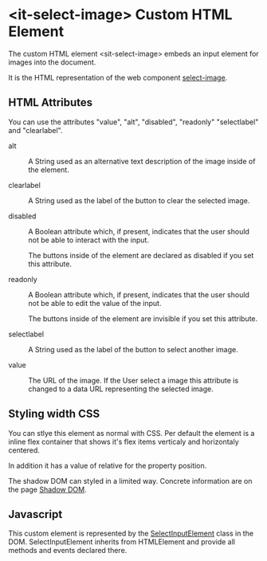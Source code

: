 # &lt;it-select-image&gt; Custom HTML Element
The custom HTML element &lt;sit-select-image&gt; embeds an input element for images
into the document.

It is the HTML representation of the web component [select-image](../README.md).

## HTML Attributes
You can use the attributes "value", "alt", "disabled", "readonly"
"selectlabel" and "clearlabel".

<dl>
<dt>alt</dt>
<dd><p>A String used as an alternative text description of the image inside of
the element.</p></dd>

<dt>clearlabel</dt>
<dd><p>A String used as the label of the button to clear the selected image.</p></dd>

<dt>disabled</dt>
<dd><p>A Boolean attribute which, if present, indicates that the user should
not be able to interact with the input.</p>
<p>The buttons inside of the element are declared as disabled if you set
this attribute.</p></dd>

<dt>readonly</dt>
<dd><p>A Boolean attribute which, if present, indicates that the user should
not be able to edit the value of the input.</p>
<p>The buttons inside of the element are invisible if you set this
attribute.</p></dd>

<dt>selectlabel</dt>
<dd><p>A String used as the label of the button to select another image.</p></dd>

<dt>value</dt>
<dd><p>The URL of the image. If the User select a image this attribute is changed
to a data URL representing the selected image.</p></dd>
</dl>

## Styling width CSS
You can stlye this element as normal with CSS. Per default the element is a
inline flex container that shows it's flex items verticaly and horizontaly
centered.

In addition it has a value of relative for the property position.

The shadow DOM can styled in a limited way. Concrete information are on the
page [Shadow DOM](./SadowDOM.md).

## Javascript
This custom element is represented by the [SelectInputElement](./JSAPI.md) class
in the DOM. SelectInputElement inherits from HTMLElement and provide all methods
and events declared there.
